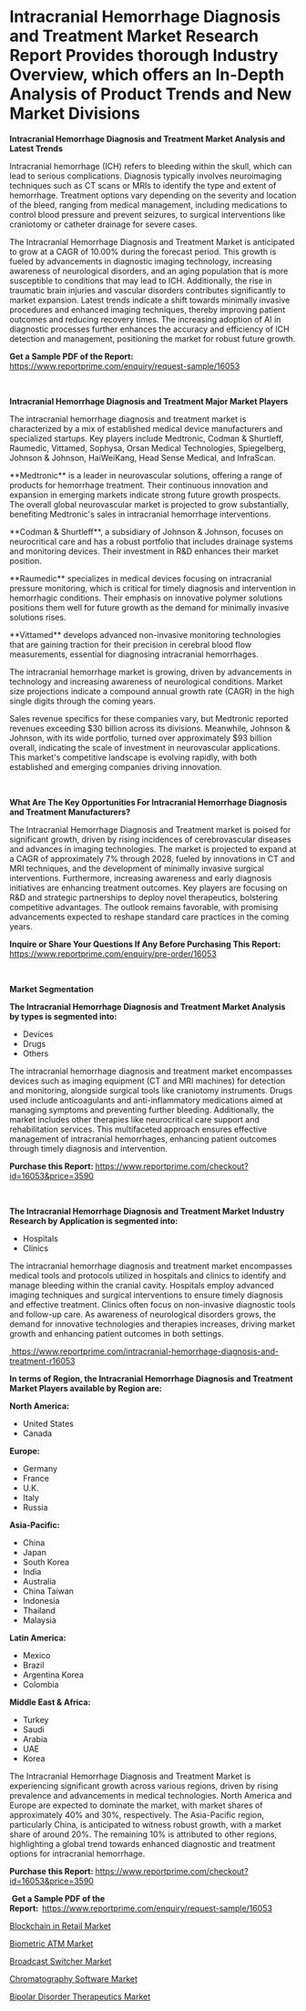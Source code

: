 <p><h1>Intracranial Hemorrhage Diagnosis and Treatment Market Research Report Provides thorough Industry Overview, which offers an In-Depth Analysis of Product Trends and New Market Divisions</h1></p><p><strong>Intracranial Hemorrhage Diagnosis and Treatment Market Analysis and Latest Trends</strong></p>
<p><p>Intracranial hemorrhage (ICH) refers to bleeding within the skull, which can lead to serious complications. Diagnosis typically involves neuroimaging techniques such as CT scans or MRIs to identify the type and extent of hemorrhage. Treatment options vary depending on the severity and location of the bleed, ranging from medical management, including medications to control blood pressure and prevent seizures, to surgical interventions like craniotomy or catheter drainage for severe cases.</p><p>The Intracranial Hemorrhage Diagnosis and Treatment Market is anticipated to grow at a CAGR of 10.00% during the forecast period. This growth is fueled by advancements in diagnostic imaging technology, increasing awareness of neurological disorders, and an aging population that is more susceptible to conditions that may lead to ICH. Additionally, the rise in traumatic brain injuries and vascular disorders contributes significantly to market expansion. Latest trends indicate a shift towards minimally invasive procedures and enhanced imaging techniques, thereby improving patient outcomes and reducing recovery times. The increasing adoption of AI in diagnostic processes further enhances the accuracy and efficiency of ICH detection and management, positioning the market for robust future growth.</p></p>
<p><strong>Get a Sample PDF of the Report:&nbsp;</strong> <a href="https://www.reportprime.com/enquiry/request-sample/16053?utm_campaign=1121&utm_medium=2&utm_source=Github&utm_content=ia&utm_term=20032025&utm_id=intracranial-hemorrhage-diagnosis-and-treatment">https://www.reportprime.com/enquiry/request-sample/16053</a></p>
<p>&nbsp;</p>
<p><strong>Intracranial Hemorrhage Diagnosis and Treatment Major Market Players</strong></p>
<p><p>The intracranial hemorrhage diagnosis and treatment market is characterized by a mix of established medical device manufacturers and specialized startups. Key players include Medtronic, Codman & Shurtleff, Raumedic, Vittamed, Sophysa, Orsan Medical Technologies, Spiegelberg, Johnson & Johnson, HaiWeiKang, Head Sense Medical, and InfraScan.</p><p>**Medtronic** is a leader in neurovascular solutions, offering a range of products for hemorrhage treatment. Their continuous innovation and expansion in emerging markets indicate strong future growth prospects. The overall global neurovascular market is projected to grow substantially, benefiting Medtronic's sales in intracranial hemorrhage interventions.</p><p>**Codman & Shurtleff**, a subsidiary of Johnson & Johnson, focuses on neurocritical care and has a robust portfolio that includes drainage systems and monitoring devices. Their investment in R&D enhances their market position.</p><p>**Raumedic** specializes in medical devices focusing on intracranial pressure monitoring, which is critical for timely diagnosis and intervention in hemorrhagic conditions. Their emphasis on innovative polymer solutions positions them well for future growth as the demand for minimally invasive solutions rises.</p><p>**Vittamed** develops advanced non-invasive monitoring technologies that are gaining traction for their precision in cerebral blood flow measurements, essential for diagnosing intracranial hemorrhages.</p><p>The intracranial hemorrhage market is growing, driven by advancements in technology and increasing awareness of neurological conditions. Market size projections indicate a compound annual growth rate (CAGR) in the high single digits through the coming years. </p><p>Sales revenue specifics for these companies vary, but Medtronic reported revenues exceeding $30 billion across its divisions. Meanwhile, Johnson & Johnson, with its wide portfolio, turned over approximately $93 billion overall, indicating the scale of investment in neurovascular applications. This market's competitive landscape is evolving rapidly, with both established and emerging companies driving innovation.</p></p>
<p>&nbsp;</p>
<p><strong>What Are The Key Opportunities For Intracranial Hemorrhage Diagnosis and Treatment Manufacturers?</strong></p>
<p><p>The Intracranial Hemorrhage Diagnosis and Treatment market is poised for significant growth, driven by rising incidences of cerebrovascular diseases and advances in imaging technologies. The market is projected to expand at a CAGR of approximately 7% through 2028, fueled by innovations in CT and MRI techniques, and the development of minimally invasive surgical interventions. Furthermore, increasing awareness and early diagnosis initiatives are enhancing treatment outcomes. Key players are focusing on R&D and strategic partnerships to deploy novel therapeutics, bolstering competitive advantages. The outlook remains favorable, with promising advancements expected to reshape standard care practices in the coming years.</p></p>
<p><strong>Inquire or Share Your Questions If Any Before Purchasing This Report:</strong> <a href="https://www.reportprime.com/enquiry/pre-order/16053?utm_campaign=1121&utm_medium=2&utm_source=Github&utm_content=ia&utm_term=20032025&utm_id=intracranial-hemorrhage-diagnosis-and-treatment">https://www.reportprime.com/enquiry/pre-order/16053</a></p>
<p>&nbsp;</p>
<p><strong>Market Segmentation</strong></p>
<p><strong>The Intracranial Hemorrhage Diagnosis and Treatment Market Analysis by types is segmented into:</strong></p>
<p><ul><li>Devices</li><li>Drugs</li><li>Others</li></ul></p>
<p><p>The intracranial hemorrhage diagnosis and treatment market encompasses devices such as imaging equipment (CT and MRI machines) for detection and monitoring, alongside surgical tools like craniotomy instruments. Drugs used include anticoagulants and anti-inflammatory medications aimed at managing symptoms and preventing further bleeding. Additionally, the market includes other therapies like neurocritical care support and rehabilitation services. This multifaceted approach ensures effective management of intracranial hemorrhages, enhancing patient outcomes through timely diagnosis and intervention.</p></p>
<p><strong>Purchase this Report:&nbsp;</strong><a href="https://www.reportprime.com/checkout?id=16053&price=3590&utm_campaign=1121&utm_medium=2&utm_source=Github&utm_content=ia&utm_term=20032025&utm_id=intracranial-hemorrhage-diagnosis-and-treatment">https://www.reportprime.com/checkout?id=16053&price=3590</a></p>
<p>&nbsp;</p>
<p><strong>The Intracranial Hemorrhage Diagnosis and Treatment Market Industry Research by Application is segmented into:</strong></p>
<p><ul><li>Hospitals</li><li>Clinics</li></ul></p>
<p><p>The intracranial hemorrhage diagnosis and treatment market encompasses medical tools and protocols utilized in hospitals and clinics to identify and manage bleeding within the cranial cavity. Hospitals employ advanced imaging techniques and surgical interventions to ensure timely diagnosis and effective treatment. Clinics often focus on non-invasive diagnostic tools and follow-up care. As awareness of neurological disorders grows, the demand for innovative technologies and therapies increases, driving market growth and enhancing patient outcomes in both settings.</p></p>
<p><a href="https://www.reportprime.com/intracranial-hemorrhage-diagnosis-and-treatment-r16053?utm_campaign=1121&utm_medium=2&utm_source=Github&utm_content=ia&utm_term=20032025&utm_id=intracranial-hemorrhage-diagnosis-and-treatment">&nbsp;https://www.reportprime.com/intracranial-hemorrhage-diagnosis-and-treatment-r16053</a></p>
<p><strong>In terms of Region, the Intracranial Hemorrhage Diagnosis and Treatment Market Players available by Region are:</strong></p>
<p>
    <p> <strong> North America: </strong>
        <ul>
            <li>United States</li>
            <li>Canada</li>
        </ul>
        </p> 
    <p> <strong> Europe: </strong>
        <ul>
            <li>Germany</li>
            <li>France</li>
            <li>U.K.</li>
            <li>Italy</li>
            <li>Russia</li>
        </ul>
        </p> 
    <p> <strong> Asia-Pacific: </strong>
        <ul>
            <li>China</li>
            <li>Japan</li>
            <li>South Korea</li>
            <li>India</li>
            <li>Australia</li>
            <li>China Taiwan</li>
            <li>Indonesia</li>
            <li>Thailand</li>
            <li>Malaysia</li>
        </ul>
        </p> 
    <p> <strong> Latin America: </strong>
        <ul>
            <li>Mexico</li>
            <li>Brazil</li>
            <li>Argentina Korea</li>
            <li>Colombia</li>
        </ul>
        </p> 
    <p> <strong> Middle East & Africa: </strong>
        <ul>
            <li>Turkey</li>
            <li>Saudi</li>
            <li>Arabia</li>
            <li>UAE</li>
            <li>Korea</li>
        </ul>
    </p>
    </p>
<p><p>The Intracranial Hemorrhage Diagnosis and Treatment Market is experiencing significant growth across various regions, driven by rising prevalence and advancements in medical technologies. North America and Europe are expected to dominate the market, with market shares of approximately 40% and 30%, respectively. The Asia-Pacific region, particularly China, is anticipated to witness robust growth, with a market share of around 20%. The remaining 10% is attributed to other regions, highlighting a global trend towards enhanced diagnostic and treatment options for intracranial hemorrhage.</p></p>
<p><strong>Purchase this Report: </strong><a href="https://www.reportprime.com/checkout?id=16053&price=3590&utm_campaign=1121&utm_medium=2&utm_source=Github&utm_content=ia&utm_term=20032025&utm_id=intracranial-hemorrhage-diagnosis-and-treatment">https://www.reportprime.com/checkout?id=16053&price=3590</a></p>
<p>&nbsp;<strong>Get a Sample PDF of the Report:&nbsp;&nbsp;</strong><a href="https://www.reportprime.com/enquiry/request-sample/16053?utm_campaign=1121&utm_medium=2&utm_source=Github&utm_content=ia&utm_term=20032025&utm_id=intracranial-hemorrhage-diagnosis-and-treatment">https://www.reportprime.com/enquiry/request-sample/16053</a></p>
<p><strong></strong></p>
<p><p><a href="https://github.com/arifasabeygb/Market-Research-Report-List-1/blob/main/blockchain-in-retail-market.md?utm_campaign=1121&utm_medium=2&utm_source=Github&utm_content=ia&utm_term=20032025&utm_id=intracranial-hemorrhage-diagnosis-and-treatment">Blockchain in Retail Market</a></p><p><a href="https://github.com/ajegiobitsa/Market-Research-Report-List-1/blob/main/biometric-atm-market.md?utm_campaign=1121&utm_medium=2&utm_source=Github&utm_content=ia&utm_term=20032025&utm_id=intracranial-hemorrhage-diagnosis-and-treatment">Biometric ATM Market</a></p><p><a href="https://github.com/kaidaloeckf7/Market-Research-Report-List-1/blob/main/broadcast-switcher-market.md?utm_campaign=1121&utm_medium=2&utm_source=Github&utm_content=ia&utm_term=20032025&utm_id=intracranial-hemorrhage-diagnosis-and-treatment">Broadcast Switcher Market</a></p><p><a href="https://github.com/ocambdidarhz/Market-Research-Report-List-1/blob/main/chromatography-software-market.md?utm_campaign=1121&utm_medium=2&utm_source=Github&utm_content=ia&utm_term=20032025&utm_id=intracranial-hemorrhage-diagnosis-and-treatment">Chromatography Software Market</a></p><p><a href="https://github.com/aslinalirey9/Market-Research-Report-List-1/blob/main/bipolar-disorder-therapeutics-market.md?utm_campaign=1121&utm_medium=2&utm_source=Github&utm_content=ia&utm_term=20032025&utm_id=intracranial-hemorrhage-diagnosis-and-treatment">Bipolar Disorder Therapeutics Market</a></p></p>